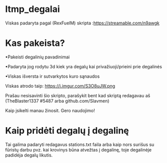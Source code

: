 # ltmp_degalai

Viskas padaryta pagal (RexFuelM) skripta :https://streamable.com/n9awgk

# Kas pakeista?
 •Pakeisti degalinių pavadinimai
 
 •Padaryta jog rodytu 3d kiek yra degalų kai privažiuoji/prieini prie degalinės
 
 •Viskas išversta ir sutvarkytos kuro sąnaudos
 
 Viskas atrodo taip: https://i.imgur.com/S3O8uJW.png
 
 
Prašau nesisavinti šio skripto, parašykit bent kad skriptą redagavau aš (TheBlaster1337 #5487 arba github.com/Slavmen)

Kaip įsikelti manau žinosit. Gero naudojimo!

# Kaip pridėti degalų į degalinę

Tai galima padaryti redagavus stations.txt faila arba kaip nors surišus su fūristų darbu pvz. kai krovinys būna atvežtas į degalinę, toje degalinėje padidėja degalų likutis.
